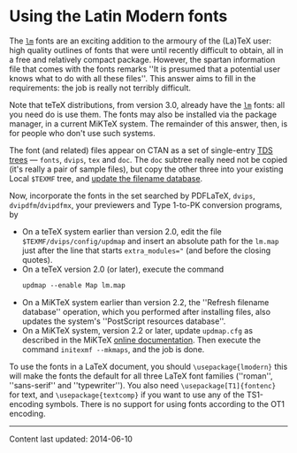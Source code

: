 # Using the Latin Modern fonts

The [`lm`](http://ctan.org/pkg/lm) fonts are an exciting addition to
the armoury of the (La)TeX user: high quality outlines of fonts that
were until recently difficult to obtain, all in a free and
relatively compact package.  However, the spartan information file
that comes with the fonts remarks ''It is presumed that a potential
user knows what to do with all these files''.  This answer aims to
fill in the requirements: the job is really not terribly difficult.

Note that teTeX distributions, from version&nbsp;3.0, already have the
[`lm`](http://ctan.org/pkg/lm) fonts: all you need do is use them.  The fonts may also
be installed via the package manager, in a current MiKTeX system.
The remainder of this answer, then, is for people who don't use such
systems.

The font (and related) files appear on CTAN as a set of
single-entry [TDS trees](./FAQ-tds.html)&nbsp;&mdash;
`fonts`, `dvips`, `tex` and `doc`.  The `doc`
subtree really need not be copied (it's really a pair of sample
files), but copy the other three into your existing Local
`$TEXMF` tree, and
[update the filename database](./FAQ-inst-wlcf.html).

Now, incorporate the fonts in the set searched by PDFLaTeX,
`dvips`, `dvipdfm`/`dvipdfmx`, your
previewers and Type&nbsp;1-to-PK conversion programs, by
  

-  On a teTeX system earlier than version&nbsp;2.0, edit the file
    `$TEXMF/dvips/config/updmap` 
    and insert an absolute path for the `lm.map` just after the
    line that starts `extra_modules="` (and before the closing
    quotes).
-  On a teTeX version&nbsp;2.0 (or later), execute the command
    ```latex
    updmap --enable Map lm.map
    ```
-  On a MiKTeX system earlier than version&nbsp;2.2, the ''Refresh
    filename database'' operation, which you performed after installing
    files, also updates the system's ''PostScript resources database''.
-  On a MiKTeX system, version&nbsp;2.2 or later, update
    `updmap.cfg` as described in the MiKTeX 
    [online documentation](http://docs.miktex.org/manual/psfonts.html#chgupdmapcfg).
    Then execute the command `initexmf --mkmaps`, and the
    job is done.

To use the fonts in a LaTeX document, you should
  `\usepackage{lmodern}`
this will make the fonts the default
for all three LaTeX font families (''roman'', ''sans-serif'' and
''typewriter'').  You also need 
  `\usepackage[T1]{fontenc}`
for text, and 
  `\usepackage{textcomp}`
if you want to use any of the TS1-encoding symbols.  There is
no support for using fonts according to the OT1 encoding.


----

Content last updated: 2014-06-10
